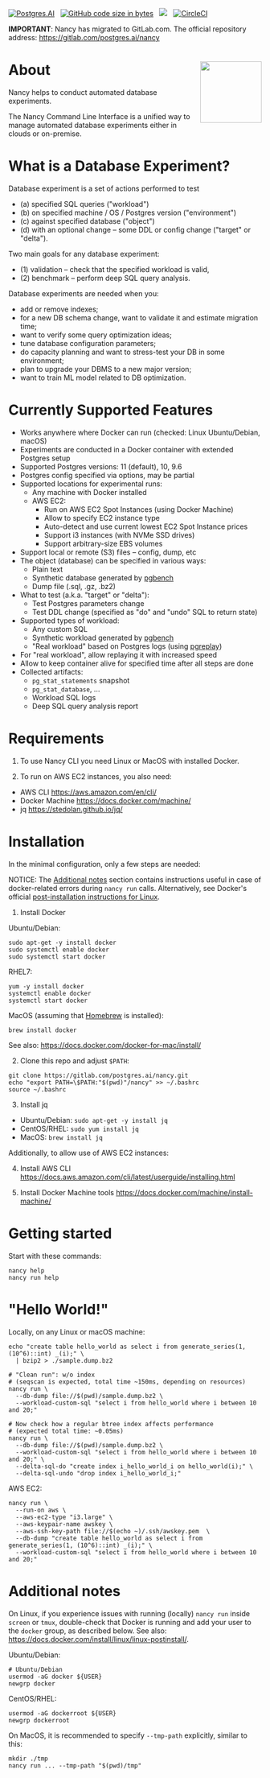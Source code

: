 <a href="https://postgres.ai"><img src="https://img.shields.io/badge/Postgres-AI-orange.svg" alt="Postgres.AI" /></a>
  &nbsp;
[![GitHub code size in bytes](https://img.shields.io/github/languages/code-size/badges/shields.svg)](github.com/postgres-ai/nancy)
  &nbsp;
<img src="https://img.shields.io/docker/pulls/postgresmen/postgres-with-stuff.svg" />
  &nbsp;
[![CircleCI](https://circleci.com/gh/postgres-ai/nancy.svg?style=svg)](https://circleci.com/gh/postgres-ai/nancy)

**IMPORTANT**: Nancy has migrated to GitLab.com. The official repository address: https://gitlab.com/postgres.ai/nancy

About
<img width="122" src="https://user-images.githubusercontent.com/1345402/45656700-8a987f00-baef-11e8-87b6-cccf8f65ee8f.png" align="right">
===
Nancy helps to conduct automated database experiments.

The Nancy Command Line Interface is a unified way to manage automated
database experiments either in clouds or on-premise.

What is a Database Experiment?
===
Database experiment is a set of actions performed to test
 * (a) specified SQL queries ("workload")
 * (b) on specified machine / OS / Postgres version ("environment")
 * (c) against specified database ("object")
 * (d) with an optional change – some DDL or config change ("target" or "delta").

Two main goals for any database experiment:
 * (1) validation – check that the specified workload is valid,
 * (2) benchmark – perform deep SQL query analysis.

Database experiments are needed when you:
 - add or remove indexes;
 - for a new DB schema change, want to validate it and estimate migration time;
 - want to verify some query optimization ideas;
 - tune database configuration parameters;
 - do capacity planning and want to stress-test your DB in some environment;
 - plan to upgrade your DBMS to a new major version;
 - want to train ML model related to DB optimization.

Currently Supported Features
===
* Works anywhere where Docker can run (checked: Linux Ubuntu/Debian, macOS)
* Experiments are conducted in a Docker container with extended Postgres setup
* Supported Postgres versions: 11 (default), 10, 9.6
* Postgres config specified via options, may be partial
* Supported locations for experimental runs:
  * Any machine with Docker installed
  * AWS EC2:
    * Run on AWS EC2 Spot Instances (using Docker Machine)
    * Allow to specify EC2 instance type
    * Auto-detect and use current lowest EC2 Spot Instance prices
    * Support i3 instances (with NVMe SSD drives)
    * Support arbitrary-size EBS volumes
* Support local or remote (S3) files – config, dump, etc
* The object (database) can be specified in various ways:
  * Plain text
  * Synthetic database generated by [pgbench](https://www.postgresql.org/docs/current/static/pgbench.html)
  * Dump file (.sql, .gz, .bz2)
* What to test (a.k.a. "target" or "delta"):
  * Test Postgres parameters change
  * Test DDL change (specified as "do" and "undo" SQL to return state)
* Supported types of workload:
  * Any custom SQL
  * Synthetic workload generated by [pgbench](https://www.postgresql.org/docs/current/static/pgbench.html)
  * "Real workload" based on Postgres logs (using [pgreplay](https://github.com/laurenz/pgreplay))
* For "real workload", allow replaying it with increased speed
* Allow to keep container alive for specified time after all steps are done
* Collected artifacts:
  * `pg_stat_statements` snapshot
  * `pg_stat_database`, ...
  * Workload SQL logs
  * Deep SQL query analysis report

Requirements
===
1) To use Nancy CLI you need Linux or MacOS with installed Docker.

2) To run on AWS EC2 instances, you also need:
  * AWS CLI https://aws.amazon.com/en/cli/
  * Docker Machine https://docs.docker.com/machine/
  * jq https://stedolan.github.io/jq/


Installation
===

In the minimal configuration, only a few steps are needed:

NOTICE: The [Additional notes](#additional-notes)</a> section contains
instructions useful in case of docker-related errors during `nancy run` calls.
Alternatively, see Docker's official [post-installation instructions for Linux](https://docs.docker.com/install/linux/linux-postinstall/).

1) Install Docker

Ubuntu/Debian:
```shell
sudo apt-get -y install docker
sudo systemctl enable docker
sudo systemctl start docker
```

RHEL7:
```shell
yum -y install docker
systemctl enable docker
systemctl start docker
```

MacOS (assuming that [Homebrew](https://brew.sh/) is installed):
```shell
brew install docker
```
See also: https://docs.docker.com/docker-for-mac/install/

2) Clone this repo and adjust `$PATH`:
```shell
git clone https://gitlab.com/postgres.ai/nancy.git
echo "export PATH=\$PATH:"$(pwd)"/nancy" >> ~/.bashrc
source ~/.bashrc
```

3) Install jq
- Ubuntu/Debian: `sudo apt-get -y install jq`
- CentOS/RHEL: `sudo yum install jq`
- MacOS: `brew install jq`

Additionally, to allow use of AWS EC2 instances:

4) Install AWS CLI https://docs.aws.amazon.com/cli/latest/userguide/installing.html

5) Install Docker Machine tools https://docs.docker.com/machine/install-machine/

Getting started
===
Start with these commands:
```shell
nancy help
nancy run help
```

"Hello World!"
===
Locally, on any Linux or macOS machine:
```shell
echo "create table hello_world as select i from generate_series(1, (10^6)::int) _(i);" \
  | bzip2 > ./sample.dump.bz2

# "Clean run": w/o index
# (seqscan is expected, total time ~150ms, depending on resources)
nancy run \
  --db-dump file://$(pwd)/sample.dump.bz2 \
  --workload-custom-sql "select i from hello_world where i between 10 and 20;"

# Now check how a regular btree index affects performance
# (expected total time: ~0.05ms)
nancy run \
  --db-dump file://$(pwd)/sample.dump.bz2 \
  --workload-custom-sql "select i from hello_world where i between 10 and 20;" \
  --delta-sql-do "create index i_hello_world_i on hello_world(i);" \
  --delta-sql-undo "drop index i_hello_world_i;"
```

AWS EC2:
```shell
nancy run \
  --run-on aws \
  --aws-ec2-type "i3.large" \
  --aws-keypair-name awskey \
  --aws-ssh-key-path file://$(echo ~)/.ssh/awskey.pem  \
  --db-dump "create table hello_world as select i from generate_series(1, (10^6)::int) _(i);" \
  --workload-custom-sql "select i from hello_world where i between 10 and 20;"
```

Additional notes
===
On Linux, if you experience issues with running (locally) `nancy run` inside `screen` or
`tmux`, double-check that Docker is running and add your user to the `docker`
group, as described below. See also: https://docs.docker.com/install/linux/linux-postinstall/.

Ubuntu/Debian:
```shell
# Ubuntu/Debian
usermod -aG docker ${USER}
newgrp docker
```

CentOS/RHEL:
```shell
usermod -aG dockerroot ${USER}
newgrp dockerroot
```

On MacOS, it is recommended to specify `--tmp-path` explicitly, similar to this:
```
mkdir ./tmp
nancy run ... --tmp-path "$(pwd)/tmp"
```

